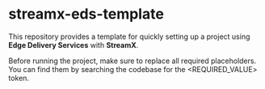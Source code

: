 # streamx-eds-template
This repository provides a template for quickly setting up a project using **Edge Delivery Services** with **StreamX**.

Before running the project, make sure to replace all required placeholders.
You can find them by searching the codebase for the <REQUIRED_VALUE> token.